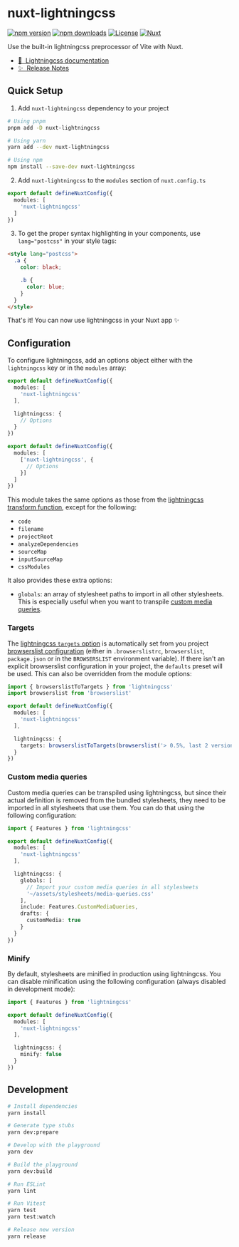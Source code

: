 # nuxt-lightningcss

[![npm version][npm-version-src]][npm-version-href]
[![npm downloads][npm-downloads-src]][npm-downloads-href]
[![License][license-src]][license-href]
[![Nuxt][nuxt-src]][nuxt-href]

Use the built-in lightningcss preprocessor of Vite with Nuxt.

- [📖 &nbsp;Lightningcss documentation][lightningcss-documentation]
- [✨ &nbsp;Release Notes](/CHANGELOG.md)

## Quick Setup

1. Add `nuxt-lightningcss` dependency to your project

```bash
# Using pnpm
pnpm add -D nuxt-lightningcss

# Using yarn
yarn add --dev nuxt-lightningcss

# Using npm
npm install --save-dev nuxt-lightningcss
```

2. Add `nuxt-lightningcss` to the `modules` section of `nuxt.config.ts`

```typescript
export default defineNuxtConfig({
  modules: [
    'nuxt-lightningcss'
  ]
})
```

3. To get the proper syntax highlighting in your components, use `lang="postcss"` in your style tags:

```html
<style lang="postcss">
  .a {
    color: black;

    .b {
      color: blue;
    }
  }
</style>
```

That's it! You can now use lightningcss in your Nuxt app ✨

## Configuration

To configure lightningcss, add an options object either with the `lightningcss` key or in the `modules` array:

```typescript
export default defineNuxtConfig({
  modules: [
    'nuxt-lightningcss'
  ],

  lightningcss: {
    // Options
  }
})
```

```typescript
export default defineNuxtConfig({
  modules: [
    ['nuxt-lightningcss', {
      // Options
    }]
  ]
})
```

This module takes the same options as those from the [lightningcss transform function][lightningcss-options], except for the following:

- `code`
- `filename`
- `projectRoot`
- `analyzeDependencies`
- `sourceMap`
- `inputSourceMap`
- `cssModules`

It also provides these extra options:

- `globals`: an array of stylesheet paths to import in all other stylesheets. This is especially useful when you want to transpile [custom media queries](#custom-media-queries).

### Targets

The [lightningcss `targets` option][lightningcss-targets] is automatically set from you project [browserslist configuration][browserslist-readme] (either in `.browserslistrc`, `browserslist`, `package.json` or in the `BROWSERSLIST` environment variable). If there isn't an explicit browserslist configuration in your project, the `defaults` preset will be used. This can also be overridden from the module options:

```typescript
import { browserslistToTargets } from 'lightningcss'
import browserslist from 'browserslist'

export default defineNuxtConfig({
  modules: [
    'nuxt-lightningcss'
  ],

  lightningcss: {
    targets: browserslistToTargets(browserslist('> 0.5%, last 2 versions, Firefox ESR, not dead'))
  }
})
```

### Custom media queries

Custom media queries can be transpiled using lightningcss, but since their actual definition is removed from the bundled stylesheets, they need to be imported in all stylesheets that use them. You can do that using the following configuration:

```typescript
import { Features } from 'lightningcss'

export default defineNuxtConfig({
  modules: [
    'nuxt-lightningcss'
  ],

  lightningcss: {
    globals: [
      // Import your custom media queries in all stylesheets
      '~/assets/stylesheets/media-queries.css'
    ],
    include: Features.CustomMediaQueries,
    drafts: {
      customMedia: true
    }
  }
})
```

### Minify

By default, stylesheets are minified in production using lightningcss. You can disable minification using the following configuration (always disabled in development mode):

```typescript
import { Features } from 'lightningcss'

export default defineNuxtConfig({
  modules: [
    'nuxt-lightningcss'
  ],

  lightningcss: {
    minify: false
  }
})
```

## Development

```bash
# Install dependencies
yarn install

# Generate type stubs
yarn dev:prepare

# Develop with the playground
yarn dev

# Build the playground
yarn dev:build

# Run ESLint
yarn lint

# Run Vitest
yarn test
yarn test:watch

# Release new version
yarn release
```

<!-- Badges -->
[npm-version-src]: https://img.shields.io/npm/v/nuxt-lightningcss/latest.svg?style=flat&colorA=18181B&colorB=28CF8D
[npm-version-href]: https://npmjs.com/package/nuxt-lightningcss

[npm-downloads-src]: https://img.shields.io/npm/dm/nuxt-lightningcss.svg?style=flat&colorA=18181B&colorB=28CF8D
[npm-downloads-href]: https://npmjs.com/package/nuxt-lightningcss

[license-src]: https://img.shields.io/npm/l/nuxt-lightningcss.svg?style=flat&colorA=18181B&colorB=28CF8D
[license-href]: https://npmjs.com/package/nuxt-lightningcss

[nuxt-src]: https://img.shields.io/badge/Nuxt-18181B?logo=nuxt.js
[nuxt-href]: https://nuxt.com

<!-- Lightningcss documentation -->
[lightningcss-documentation]: https://lightningcss.dev/docs.html
[lightningcss-targets]: https://lightningcss.dev/transpilation.html#browser-targets
[lightningcss-options]: https://github.com/parcel-bundler/lightningcss/blob/7ff93ca5c69ba9df415e1e2319d275e2cec249d7/node/index.d.ts#L8-L74
[browserslist-readme]: https://github.com/browserslist/browserslist#readme
